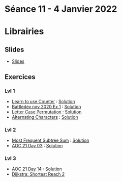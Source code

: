 # Séance 11 - 4 Janvier 2022
# Librairies
## Slides
  - [Slides](Cours11-PythonLibraries.pdf)
## Exercices
### Lvl 1
 - [Learn to use Counter](https://www.hackerrank.com/challenges/collections-counter/problem) : [Solution](counter.py)
 - [Battledev nov 2020 Ex 1](https://www.isograd-testingservices.com/FR/solutions-challenges-de-code?cts_id=70) : [Solution](bd-11-2020-Ex1.py)
 - [Letter Case Permutation](https://leetcode.com/problems/letter-case-permutation/) : [Solution](letter_case_permutation.py)
 - [Alternating Characters](https://www.hackerrank.com/challenges/alternating-characters/problem) : [Solution](alternating_characters.py)

### Lvl 2

 - [Most Frequent Subtree Sum](https://leetcode.com/problems/most-frequent-subtree-sum/) : [Solution](most_frequent_subtree_sum.py)
 - [AOC 21 Day 03](https://adventofcode.com/2021/day/3) : [Solution](AOC21_03.py)

### Lvl 3

 - [AOC 21 Day 14](https://adventofcode.com/2021/day/14) : [Solution](AOC21_14.py)
 - [Dijkstra: Shortest Reach 2](https://www.hackerrank.com/challenges/dijkstrashortreach/problem)

